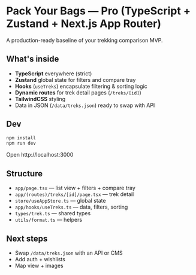 # Pack Your Bags — Pro (TypeScript + Zustand + Next.js App Router)

A production-ready baseline of your trekking comparison MVP.

## What's inside
- **TypeScript** everywhere (strict)
- **Zustand** global state for filters and compare tray
- **Hooks** (`useTreks`) encapsulate filtering & sorting logic
- **Dynamic routes** for trek detail pages (`/treks/[id]`)
- **TailwindCSS** styling
- Data in JSON (`/data/treks.json`) ready to swap with API

## Dev
```bash
npm install
npm run dev
```
Open http://localhost:3000

## Structure
- `app/page.tsx` — list view + filters + compare tray
- `app/(routes)/treks/[id]/page.tsx` — trek detail
- `store/useAppStore.ts` — global state
- `app/hooks/useTreks.ts` — data, filters, sorting
- `types/trek.ts` — shared types
- `utils/format.ts` — helpers

## Next steps
- Swap `/data/treks.json` with an API or CMS
- Add auth + wishlists
- Map view + images
